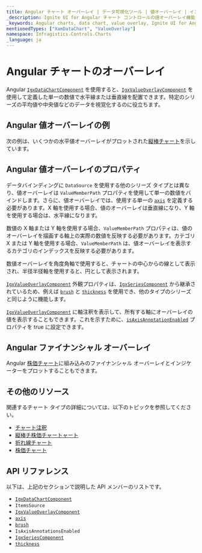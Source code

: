 ```yaml
---
title: Angular チャート オーバーレイ | データ可視化ツール | 値オーバーレイ | インフラジスティックス
_description: Ignite UI for Angular チャート コントロールの値オーバーレイ機能を使用して、単一の数値に水平線または垂直線を配置します。Ignite UI for Angular グラフ タイプについて説明します。
_keywords: Angular charts, data chart, value overlay, Ignite UI for Angular, Infragistics, Angular チャート, データ チャート, 値オーバーレイ, インフラジスティックス
mentionedTypes: ["XamDataChart", "ValueOverlay"]
namespace: Infragistics.Controls.Charts
_language: ja
---
```


# Angular チャートのオーバーレイ

Angular [`IgxDataChartComponent`]({environment:dvApiBaseUrl}/products/ignite-ui-angular/api/docs/typescript/latest/classes/igxdatachartcomponent.html) を使用すると、[`IgxValueOverlayComponent`]({environment:dvApiBaseUrl}/products/ignite-ui-angular/api/docs/typescript/latest/classes/igxvalueoverlaycomponent.html) を使用して定義した単一の数値で水平線または垂直線を配置できます。特定のシリーズの平均値や中央値などのデータを視覚化するのに役立ちます。

## Angular 値オーバーレイの例

次の例は、いくつかの水平値オーバーレイがプロットされた[縦棒チャート](../types/column-chart.md)を示しています。

<code-view style="height: 600px" alt="Angular 値オーバーレイの例"
  data-demos-base-url="{environment:dvDemosBaseUrl}"
           iframe-src="{environment:dvDemosBaseUrl}/charts/data-chart-series-value-overlay"
                                        github-src="charts/data-chart/series-value-overlay">
</code-view>


<div class="divider--half"></div>

## Angular 値オーバーレイのプロパティ

データバインディングに `DataSource` を使用する他のシリーズ タイプとは異なり、値オーバーレイは `ValueMemberPath` プロパティを使用して単一の数値をバインドします。さらに、値オーバーレイでは、使用する単一の [`axis`]({environment:dvApiBaseUrl}/products/ignite-ui-angular/api/docs/typescript/latest/classes/igxvalueoverlaycomponent.html#axis) を定義する必要があります。X 軸を使用する場合、値のオーバーレイは垂直線になり、Y 軸を使用する場合は、水平線になります。

数値の X 軸または Y 軸を使用する場合、`ValueMemberPath` プロパティは、値のオーバーレイを描画する軸上の実際の数値を反映する必要があります。カテゴリ X または Y 軸を使用する場合、`ValueMemberPath` は、値オーバーレイを表示するカテゴリのインデックスを反映する必要があります。

数値オーバーレイを角度角軸で使用すると、チャートの中心からの線として表示され、半径半径軸を使用すると、円として表示されます。

[`IgxValueOverlayComponent`]({environment:dvApiBaseUrl}/products/ignite-ui-angular/api/docs/typescript/latest/classes/igxvalueoverlaycomponent.html) 外観プロパティは、[`IgxSeriesComponent`]({environment:dvApiBaseUrl}/products/ignite-ui-angular/api/docs/typescript/latest/classes/igxseriescomponent.html) から継承されているため、例えば [`brush`]({environment:dvApiBaseUrl}/products/ignite-ui-angular/api/docs/typescript/latest/classes/igxseriescomponent.html#brush) と [`thickness`]({environment:dvApiBaseUrl}/products/ignite-ui-angular/api/docs/typescript/latest/classes/igxseriescomponent.html#thickness) を使用でき、他のタイプのシリーズと同じように機能します。

[`IgxValueOverlayComponent`]({environment:dvApiBaseUrl}/products/ignite-ui-angular/api/docs/typescript/latest/classes/igxvalueoverlaycomponent.html) に軸注釈を表示して、所有する軸にオーバーレイの値を表示することもできます。これを示すために、[`isAxisAnnotationEnabled`]({environment:dvApiBaseUrl}/products/ignite-ui-angular/api/docs/typescript/latest/classes/igxvalueoverlaycomponent.html#isaxisannotationenabled) プロパティを true に設定できます。

## Angular ファイナンシャル オーバーレイ

Angular [株価チャート](../types/stock-chart.md)に組み込みのファイナンシャル オーバーレイとインジケーターをプロットすることもできます。

## その他のリソース

関連するチャート タイプの詳細については、以下のトピックを参照してください。

*   [チャート注釈](chart-annotations.md)
*   [縦棒チ株価チャートャート](../types/area-chart.md)
*   [折れ線チャート](../types/line-chart.md)
*   [株価チャート](../types/stock-chart.md)

## API リファレンス

以下は、上記のセクションで説明した API メンバーのリストです。

*   [`IgxDataChartComponent`]({environment:dvApiBaseUrl}/products/ignite-ui-angular/api/docs/typescript/latest/classes/igxdatachartcomponent.html)
*   `ItemsSource`
*   [`IgxValueOverlayComponent`]({environment:dvApiBaseUrl}/products/ignite-ui-angular/api/docs/typescript/latest/classes/igxvalueoverlaycomponent.html)
*   [`axis`]({environment:dvApiBaseUrl}/products/ignite-ui-angular/api/docs/typescript/latest/classes/igxvalueoverlaycomponent.html#axis)
*   [`brush`]({environment:dvApiBaseUrl}/products/ignite-ui-angular/api/docs/typescript/latest/classes/igxseriescomponent.html#brush)
*   `IsAxisAnnotationsEnabled`
*   [`IgxSeriesComponent`]({environment:dvApiBaseUrl}/products/ignite-ui-angular/api/docs/typescript/latest/classes/igxseriescomponent.html)
*   [`thickness`]({environment:dvApiBaseUrl}/products/ignite-ui-angular/api/docs/typescript/latest/classes/igxseriescomponent.html#thickness)
